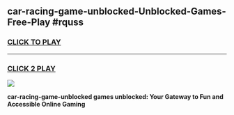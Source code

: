 
## car-racing-game-unblocked-Unblocked-Games-Free-Play #rquss
<h3>
<a href="https://us.freeplayer.one?title=car-racing-game-unblocked&ref=9M">CLICK TO PLAY</a></h3>
<hr>

<h3>
<a href="https://us.freeplayer.one?title=car-racing-game-unblocked&ref=9M">CLICK 2 PLAY</a>
  
</h3>

<a href="https://us.freeplayer.one?title=car-racing-game-unblocked&ref=9M"><img src="https://clearcache.store/games.png"></a>


**car-racing-game-unblocked games unblocked: Your Gateway to Fun and Accessible Online Gaming**
